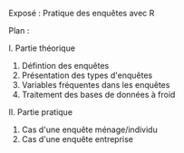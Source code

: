 Exposé : Pratique des enquêtes avec R

Plan :

I. Partie théorique

  1. Défintion des enquêtes
  2. Présentation des types d'enquêtes
  3. Variables fréquentes dans les enquêtes
  4. Traitement des bases de données à froid
     
II. Partie pratique

  1. Cas d'une enquête ménage/individu
  3. Cas d'une enquête entreprise
